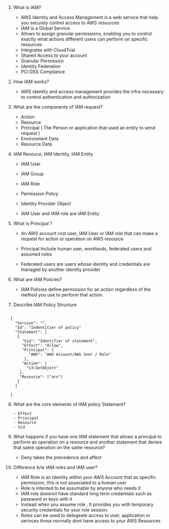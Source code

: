 1. What is IAM?
   - AWS Identity and Access Management is a web service that help you securely control access to AWS resources
   - IAM is a Global Service
   - Allows to assign granular permissions, enabling you to control exactly what actions different users can perform on specific resources
   - Integrates with CloudTrial 
   - Shared Access to your account
   - Granular Permission 
   - Identity Federation 
   - PCI DSS Compliance 

2. How IAM works?
   - AWS identity and access management provides the infra necessary to control authentication and authorization

3. What are the components of IAM request?
   - Action 
   - Resource
   - Principal ( The Person or application that used an entity to send request )
   - Environment Data
   - Resource Data

4. IAM Resouce, IAM Identity, IAM Entity
   - IAM User
   - IAM Group
   - IAM Role 
   - Permission Policy
   - Identity Provider Object

   - IAM User and IAM role are IAM Entity
  
5. What is Principal ?
   - An AWS account root user, IAM User or IAM role that can make a request for action or operation on AWS resource
   - Principal Include human user, worklaods, federated users and assumed roles

   - Federated users are users whose identity and credentials are managed by another identity provider

6. What are IAM Policies?
   - IAM Policies define permission for an action regardless of the method you use to perform that action.

7. Describe IAM Policy Structure
```

  {
    "Version": "",
    "Id": "Indentitier of policy"
    "Statement": [
     {
       "Sid": "Identifier of statement",
       "Effect": "Allow",
       "Principal": {
          "AWS": "AWS Account/AWS User / Role"
        },
       "Action": [
         "s3:GetObject"
      ],
      "Resource": ["arn"]
     }
    ]

  }
```

8. What are the core elements of IAM policy Statement?
   ```
   - Effect
   - Principal
   - Resource
   - Sid
   ```

9. What happens if you have one IAM statement that allows a principal to perform an operation on a resource and another statement that denies that same operation on the same resource?
    - Deny takes the precedence and affect
  
10. Difference b/w IAM roles and IAM user?
    - IAM Role is an Identity within your AWS Account that as specific permission, this is not associated to a human user
    - Role is intented to be assumable by anyone who needs it
    - IAM role doesnot have standard long term credentials such as password or keys with it
    - Instead when you assume role , It provides you with temporary security credentials for your role session.
    - Roles can be used to delegeate access to user, application or serivces those normally dont have access to your AWS Resources
      
